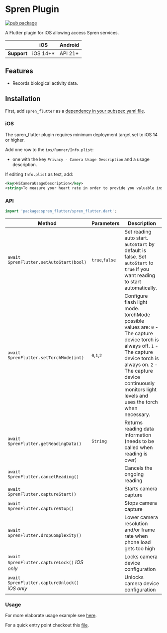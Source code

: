 # Spren Plugin

[![pub package](https://img.shields.io/pub/v/spren_flutter.svg)](https://pub.dev/packages/spren_flutter)

A Flutter plugin for iOS allowing access Spren services.

|                | iOS     | Android     |
|----------------|---------|---------|
| **Support**    | iOS 14+*| API 21+|

## Features

* Records biological activity data.

## Installation

First, add `spren_flutter` as a [dependency in your pubspec.yaml file](https://flutter.dev/using-packages/).

### iOS

The spren_flutter plugin requires minimum deployment target set to iOS 14 or higher.

Add one row to the `ios/Runner/Info.plist`:

* one with the key `Privacy - Camera Usage Description` and a usage description.

If editing `Info.plist` as text, add:

```xml
<key>NSCameraUsageDescription</key>
<string>To measure your heart rate in order to provide you valuable insights.</string>
```

### API
```dart
import 'package:spren_flutter/spren_flutter.dart';
```
| Method                     | Parameters              | Description                                                                               |
|----------------------------|-------------------|-------------------------------------------------------------------------------------------|
| `await SprenFlutter.setAutoStart(bool)`           | `true`,`false`          | Set reading auto start. `autoStart` by default is false. Set `autoStart` to `true` if you want reading to start automatically.                                                             |
| `await SprenFlutter.setTorchMode(int)`         | `0`,`1`,`2`          | Configure flash light mode. torchMode possible values are: `0` - The capture device torch is always off. `1` - The capture device torch is always on. `2` - The capture device continuously monitors light levels and uses the torch when necessary.                                                                 |
| `await SprenFlutter.getReadingData()`        | `String`          | Returns reading data information (needs to be called when reading is over)                                                                 |
| `await SprenFlutter.cancelReading()`           |  | Cancels the ongoing reading                                                 |
| `await SprenFlutter.captureStart()`                |              | Starts camera capture |
| `await SprenFlutter.captureStop()`          |             | Stops camera capture                                                      |
| `await SprenFlutter.dropComplexity()`  |   | Lower camera resolution and/or frame rate when phone load gets too high                                                              |
| `await SprenFlutter.captureLock()` *iOS only*     |          | Locks camera device configuration      |
| `await SprenFlutter.captureUnlock()` *iOS only*     |          | Unlocks camera device configuration      |

### Usage

For more elaborate usage example see [here](https://github.com/Elite-HRV/spren-vision-ios/tree/main/flutter/example).

For a quick entry point checkout this [file](https://github.com/Elite-HRV/spren-vision-ios/tree/main/flutter/example/lib/route/camera/camera.dart). 

